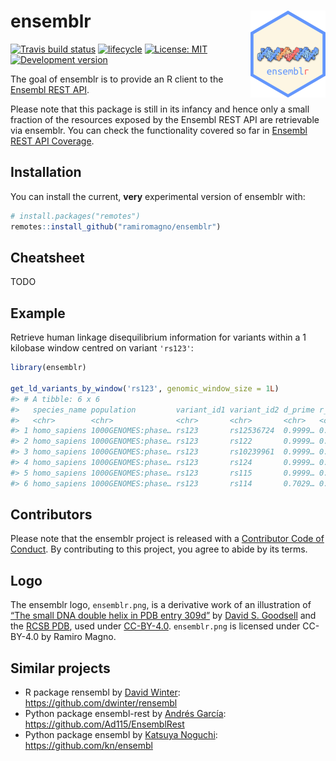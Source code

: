 
<!-- README.md is generated from README.Rmd. Please edit that file -->

# ensemblr <img src='man/figures/logo.png' align="right" height="138.5" />

[![Travis build
status](https://travis-ci.org/ramiromagno/ensemblr.svg?branch=master)](https://travis-ci.org/ramiromagno/ensemblr)
[![lifecycle](https://img.shields.io/badge/lifecycle-experimental-orange.svg)](https://www.tidyverse.org/lifecycle/#experimental)
[![License:
MIT](https://img.shields.io/badge/License-MIT-yellow.svg)](https://opensource.org/licenses/MIT)
[![Development
version](https://img.shields.io/badge/devel-0.0.1-orange.svg)](https://github.com/ramiromagno/ensemblr)

The goal of ensemblr is to provide an R client to the [Ensembl REST
API](https://rest.ensembl.org/).

Please note that this package is still in its infancy and hence only a
small fraction of the resources exposed by the Ensembl REST API are
retrievable via ensemblr. You can check the functionality covered so far
in [Ensembl REST API
Coverage](https://rmagno.eu/ensemblr/articles/api_coverage.html).

## Installation

You can install the current, **very** experimental version of ensemblr
with:

``` r
# install.packages("remotes")
remotes::install_github("ramiromagno/ensemblr")
```

## Cheatsheet

TODO

## Example

Retrieve human linkage disequilibrium information for variants within a
1 kilobase window centred on variant `'rs123'`:

``` r
library(ensemblr)

get_ld_variants_by_window('rs123', genomic_window_size = 1L)
#> # A tibble: 6 x 6
#>   species_name population         variant_id1 variant_id2 d_prime r_squared
#>   <chr>        <chr>              <chr>       <chr>       <chr>   <chr>    
#> 1 homo_sapiens 1000GENOMES:phase… rs123       rs12536724  0.9999… 0.255383 
#> 2 homo_sapiens 1000GENOMES:phase… rs123       rs122       0.9999… 0.722419 
#> 3 homo_sapiens 1000GENOMES:phase… rs123       rs10239961  0.9999… 0.255383 
#> 4 homo_sapiens 1000GENOMES:phase… rs123       rs124       0.9999… 0.722419 
#> 5 homo_sapiens 1000GENOMES:phase… rs123       rs115       0.9999… 0.720853 
#> 6 homo_sapiens 1000GENOMES:phase… rs123       rs114       0.7029… 0.474554
```

## Contributors

Please note that the ensemblr project is released with a [Contributor
Code of Conduct](.github/CODE_OF_CONDUCT.md). By contributing to this
project, you agree to abide by its terms.

## Logo

The ensemblr logo, `ensemblr.png`, is a derivative work of an
illustration of [“The small DNA double helix in PDB entry
309d”](https://cdn.rcsb.org/pdb101/motm/tiff/119-DesignedDNACrystal_309d.tif)
by [David S. Goodsell](https://ccsb.scripps.edu/goodsell/) and the [RCSB
PDB](https://www.rcsb.org/), used under
[CC-BY-4.0](https://creativecommons.org/licenses/by/4.0/).
`ensemblr.png` is licensed under CC-BY-4.0 by Ramiro Magno.

## Similar projects

  - R package rensembl by [David Winter](http://david-winter.info/):
    <https://github.com/dwinter/rensembl>
  - Python package ensembl-rest by [Andrés
    García](https://agargar.wordpress.com/):
    <https://github.com/Ad115/EnsemblRest>
  - Python package ensembl by [Katsuya Noguchi](https://twitter.com/kn):
    <https://github.com/kn/ensembl>
